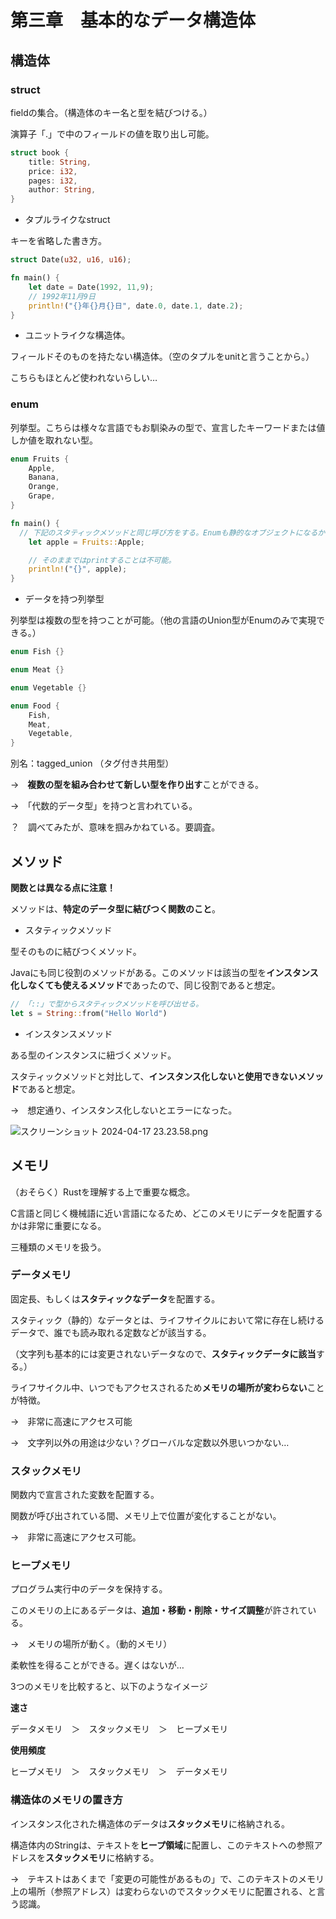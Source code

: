 # 第三章　基本的なデータ構造体

## 構造体

### struct

fieldの集合。（構造体のキー名と型を結びつける。）

演算子「.」で中のフィールドの値を取り出し可能。

```rust
struct book {
	title: String,
	price: i32,
	pages: i32,
	author: String,
}
```

- タプルライクなstruct

キーを省略した書き方。

```rust
struct Date(u32, u16, u16);

fn main() {
    let date = Date(1992, 11,9);
    // 1992年11月9日
    println!("{}年{}月{}日", date.0, date.1, date.2);
}
```

- ユニットライクな構造体。

フィールドそのものを持たない構造体。（空のタプルをunitと言うことから。）

こちらもほとんど使われないらしい…

### enum

列挙型。こちらは様々な言語でもお馴染みの型で、宣言したキーワードまたは値しか値を取れない型。

```rust
enum Fruits {
	Apple,
	Banana,
	Orange,
	Grape,
}

fn main() {
  // 下記のスタティックメソッドと同じ呼び方をする。Enumも静的なオブジェクトになるからか？
	let apple = Fruits::Apple;

	// そのままではprintすることは不可能。
	println!("{}", apple);
}
```

- データを持つ列挙型

列挙型は複数の型を持つことが可能。（他の言語のUnion型がEnumのみで実現できる。）

```rust
enum Fish {}

enum Meat {}

enum Vegetable {}

enum Food {
	Fish,
	Meat,
	Vegetable,
}
```

別名：tagged_union （タグ付き共用型）

→　**複数の型を組み合わせて新しい型を作り出す**ことができる。

→　「代数的データ型」を持つと言われている。

？　調べてみたが、意味を掴みかねている。要調査。

## メソッド

**関数とは異なる点に注意！**

メソッドは、**特定のデータ型に結びつく関数のこと**。

- スタティックメソッド

型そのものに結びつくメソッド。

Javaにも同じ役割のメソッドがある。このメソッドは該当の型を**インスタンス化しなくても使えるメソッド**であったので、同じ役割であると想定。

```rust
// 「::」で型からスタティックメソッドを呼び出せる。
let s = String::from("Hello World")
```

- インスタンスメソッド

ある型のインスタンスに紐づくメソッド。

スタティックメソッドと対比して、**インスタンス化しないと使用できないメソッド**であると想定。

→　想定通り、インスタンス化しないとエラーになった。

![スクリーンショット 2024-04-17 23.23.58.png](https://prod-files-secure.s3.us-west-2.amazonaws.com/a2b7e29b-4b3b-4fb4-ad30-cce899433423/67d3ff22-d0ab-47fa-addc-d4caf32f9942/%E3%82%B9%E3%82%AF%E3%83%AA%E3%83%BC%E3%83%B3%E3%82%B7%E3%83%A7%E3%83%83%E3%83%88_2024-04-17_23.23.58.png)

## メモリ

（おそらく）Rustを理解する上で重要な概念。

C言語と同じく機械語に近い言語になるため、どこのメモリにデータを配置するかは非常に重要になる。

三種類のメモリを扱う。

### データメモリ

固定長、もしくは**スタティックなデータ**を配置する。

スタティック（静的）なデータとは、ライフサイクルにおいて常に存在し続けるデータで、誰でも読み取れる定数などが該当する。

（文字列も基本的には変更されないデータなので、**スタティックデータに該当**する。）

ライフサイクル中、いつでもアクセスされるため**メモリの場所が変わらない**ことが特徴。

→　非常に高速にアクセス可能

→　文字列以外の用途は少ない？グローバルな定数以外思いつかない…

### スタックメモリ

関数内で宣言された変数を配置する。

関数が呼び出されている間、メモリ上で位置が変化することがない。

→　非常に高速にアクセス可能。

### ヒープメモリ

プログラム実行中のデータを保持する。

このメモリの上にあるデータは、**追加・移動・削除・サイズ調整**が許されている。

→　メモリの場所が動く。（動的メモリ）

柔軟性を得ることができる。遅くはないが…

3つのメモリを比較すると、以下のようなイメージ

**速さ**

データメモリ　＞　スタックメモリ　＞　ヒープメモリ

**使用頻度**

ヒープメモリ　＞　スタックメモリ　＞　データメモリ

### 構造体のメモリの置き方

インスタンス化された構造体のデータは**スタックメモリ**に格納される。

構造体内のStringは、テキストを**ヒープ領域**に配置し、このテキストへの参照アドレスを**スタックメモリ**に格納する。

→　テキストはあくまで「変更の可能性があるもの」で、このテキストのメモリ上の場所（参照アドレス）は変わらないのでスタックメモリに配置される、と言う認識。